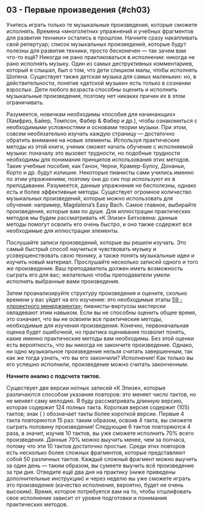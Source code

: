 ## 03 - Первые произведения {#ch03}

Учитесь играть только те музыкальные произведения, которые сможете исполнять. Времена «многолетних упражнений и учебных фрагментов для развития техники» остались в прошлом. Начните сразу накапливать свой репертуар; список музыкальных произведений, которые будут полезны для развития техники, просто бесконечен — так зачем вам что-то ещё? Никогда не рано практиковаться в исполнении: никогда не рано исполнять музыку. Один из самых деструктивных комментариев, который я слышал, был о том, что дети слишком малы, чтобы исполнять Шопена. Существует также детская музыка для самых маленьких: но, в действительности, понятие «детской музыки» есть только в сознании взрослых. Дети любого возраста способны оценить и исполнить музыкальные произведения, поэтому нет никаких причин их в этом ограничивать.

Разумеется, новичкам необходимы «пособия для начинающих» (Хамфриз, Байер, Томпсон, Фабер & Фабер и др.), чтобы ознакомиться с необходимыми условностями и основами теории музыки. При этом, совсем необязательно изучать каждую страницу — достаточно обратить внимание на новые элементы. Используя практические методы из этой книги, ученик сможет начать обучение с исполняемой музыки: поначалу это вызовет трудности, но подобные трудности необходимы для понимания принципов использования этих методов. Такие учебные пособия, как Ганон, Черни, Крамер-Булоу, Донаньи, Корто и др. будут излишне. Некоторые пианисты сами учились именно по этим упражнениям, поэтому они до сих пор используют их в преподавании. Разумеется, данные упражнения не бесполезны, однако есть и более эффективные методы. Существует огромное количество музыкальных произведений, которые можно использовать для обучения: например, Magdalena’s Easy Bach. Самое главное, выбирайте произведения, которые вам по душе. Для иллюстрации практических методов мы будем рассматривать «К Элизе» Бетховена: данные методы помогут освоить его очень быстро, и оно также содержит все необходимые для иллюстрации элементы.

Послушайте записи произведений, которые вы решили изучать. Это самый быстрый способ научиться чувствовать музыку и усовершенствовать свою технику, а также понять музыкальные идеи и изучить новый материал. Прослушайте несколько записей одного и того же произведения. Ваш преподаватель должен иметь возможность сыграть его для вас; желательно чтобы преподаватели умели исполнять выбранные вами произведения.

Затем проанализируйте структуру произведения и оцените, сколько времени у вас уйдет на его изучение: это необходимые этапы [59 - «проектного менеджмента»](#ch59); пианисты-виртуозы мастерски овладевают этим навыком. Если вы не способны оценить общее время, это означает, что вы не освоили все практические методы, необходимые для изучения произведения. Конечно, первоначальная оценка будет ошибочной, но практика оценивания позволит понять, какие именно практические методы вам необходимы. Без этой оценки есть вероятность, что вы никогда не закончите произведение. Однако, ни одно музыкальное произведение нельзя считать завершенным, так как же тогда узнать, что вы его закончили? Исполнение! Как только вы его успешно исполнили, произведение можно считать законченным.

**Начните анализ с подсчета тактов.**

Существует две версии нотных записей «К Элизе», которые различаются способом указания повторов: это меняет число тактов, но не меняет саму мелодию. Я буду рассматривать длинную версию, которая содержит 124 полных такта. Короткая версия содержит (105) тактов; знак ( ) обозначает такты более короткой версии. Первые 4 такта повторяются 15 раз: таким образом, освоив 4 такта, вы сможете сыграть половину произведения! Следующие 6 тактов повторяются 4 раза, а значит, изучив 10 тактов, вы уже сможете исполнить 70% всего произведения. Данные 70% можно выучить менее, чем за полчаса, потому что эти 10 тактов достаточно простые. Среди этих повторов есть несколько более сложных фрагментов, которые представляют собой 50 различных тактов. Каждый сложный фрагмент можно выучить за один день — таким образом, вы сумеете выучить всё произведение за три дня. Отведите ещё два дня на практику (ниже приведены дополнительные инструкции) и через неделю вы уже сможете играть это произведение (качество исполнения, вероятно, будет не очень высоким). Время, которое потребуется вам на то, чтобы отшлифовать свое исполнение зависит от уровня подготовки и понимания практических методов.

